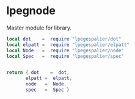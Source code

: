 # lpegnode

Master module for library.

```lua
local dot    =  require "lpegespalier/dot"
local elpatt =  require "lpegespalier/elpatt"
local Node   =  require "lpegespalier/node"
local Spec   =  require "lpegespalier/spec"


return { dot    =  dot,
       elpatt =  elpatt,
       node   =  Node,
       spec   =  Spec }
```
